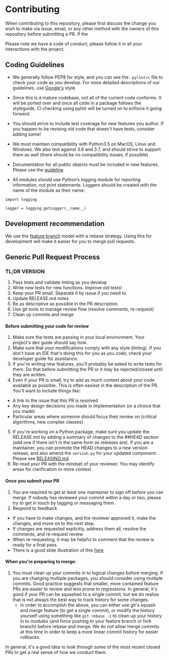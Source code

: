 # Contributing

When contributing to this repository, please first discuss the change you wish to make via issue,
email, or any other method with the owners of this repository before submitting a PR. If the

Please note we have a code of conduct, please follow it in all your interactions with the project.

## Coding Guidelines

- We generally follow PEP8 for style, and you can see the `.pylintrc` file to check your code as you develop.
For more detailed descriptions of our guidelines, use [Google's](https://github.com/google/styleguide/blob/gh-pages/pyguide.md) style.

- Since this is a mature codebase, not all of the current code conforms. It will be ported over and once all code
in a package follows the styleguide, CI checking using pylint will be turned on to enforce it going forward.

- You should strive to include test coverage for new features you author. If you happen to be revising old code that
doesn't have tests, consider adding some!

- We must maintain compatibility with Python3.5 on MacOS, Linux and Windows. We also test against 3.6 and 3.7, and should strive
to support them as well (there should be no compatibility issues, if possible)

- Documentation for all public objects must be included in new features. Please use the [guideline](https://github.com/google/styleguide/blob/gh-pages/pyguide.md#38-comments-and-docstrings)

- All modules should use Python’s logging module for reporting information, not print statements.
Loggers should be created with the name of the module as their name:
```
import logging

logger = logging.getLogger(__name__)
```

## Development recommendation

We use the [feature branch](https://docs.gitlab.com/ee/workflow/workflow.html) model with a rebase strategy.
Using this for development will make it easier for you to merge pull requests.

## Generic Pull Request Process

### TL;DR VERSION

1. Pass tests and validate linting as you develop
2. Write new tests for new functions. Improve old tests!
3. Keep your PR small. Separate it by issue if you need to.
4. Update RELEASE.md notes
5. Be as descriptive as possible in the PR description.
6. Use git tools to manage review flow (resolve comments, re-request)
7. Clean up commits and merge

#### Before submitting your code for review

1. Make sure the tests are passing in your local environment. Your project's dev guide should say how.
2. Make sure that your modifications comply with any style (linting). If you don't have an IDE that's doing
this for you as you code, check your developer guide for assistance.
3. If you're writing new features, you'll probably be asked to write tests for them. Do that before submitting the PR
or it may be rejected/closed until they are written.
4. Even if your PR is small, try to add as much context about your code available as possible. This
is often easiest in the description of the PR. You'll want to include things like:
  - A link to the issue that this PR is resolved
  - Any key design decisions you made in implementation (or a choice that you made)
  - Particular areas where someone should focus their review on (critical algorithms, new complex classes)
5. If you're working on a Python package, make sure you update the RELEASE.md by adding a summary of
   changes to the ##HEAD section (add one if there isn't in the same form as releases are). If you are a
   maintainer, you can promote the HEAD changes to a new version release, and also amend the `version.py` for
   your updated component. Please see [RELEASING.md](RELEASING.md)
6. Re-read your PR with the mindset of your reviewer. You may identify areas for clarification or more context.

#### Once you submit your PR

1. You are required to get at least one maintainer to sign off before you can merge. If nobody has reviewed your
   commit within a day or two, please try to get in touch by tagging or messaging them.
2. Respond to feedback.
  - If you have to make changes, and the reviewer approved it, make the changes, and move on to the next step.
  - If changes are requested explicitly, address them all, resolve the comments, and re-request review
  - When re-requesting, it may be helpful to comment that the review is ready for a final pass.
  - There is a good slide illustration of this [here](https://docs.google.com/presentation/d/1eDB-p76PErEhZI5YJaSJX4Qu3Czct6I7X97IG6SxfWA/edit#slide=id.g64d54012bb_0_74)


#### When you're preparing to merge:

1. You must clean up your commits in to logical changes before merging. If you are changing multiple
   packages, you should consider using multiple commits. Good practice suggests that smaller, more contained
   feature PRs are easier to review and less prone to regressions. In general, it's good if your PR can be squashed
   to a single commit, but we do realize that is not always the best way to track history for some changes.
   - In order to accomplish the above, you can either use git's squash and merge feature (to get a single commit), or modify the history yourself using something like `git rebase -i` to clean up your history in to modules (and force pushing to your feature branch or fork branch) before rebase and merge. We do not allow merge commits at this time in order to keep a more linear commit history for easier rollbacks.


In general, it's a good idea to look through some of the most recent closed PRs to get a real sense of
how we conduct them.
